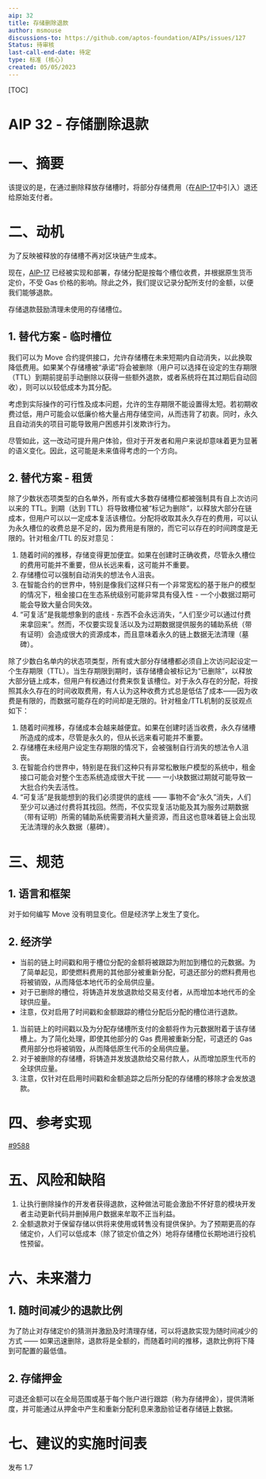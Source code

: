 ```yaml
---
aip: 32
title: 存储删除退款
author: msmouse
discussions-to: https://github.com/aptos-foundation/AIPs/issues/127
Status: 待审核
last-call-end-date: 待定
type: 标准 (核心)
created: 05/05/2023
---
```


[TOC]

# AIP 32 - 存储删除退款

# 一、摘要

该提议的是，在通过删除释放存储槽时，将部分存储费用（在[AIP-17](https://github.com/aptos-foundation/AIPs/blob/main/aips/aip-17.md)中引入）退还给原始支付者。



# 二、动机

为了反映被释放的存储槽不再对区块链产生成本。 

现在，[AIP-17](https://github.com/aptos-foundation/AIPs/blob/main/aips/aip-17.md ) 已经被实现和部署，存储分配是按每个槽位收费，并根据原生货币定价，不受 Gas 价格的影响。除此之外，我们提议记录分配所支付的金额，以便我们能够退款。 

存储退款鼓励清理未使用的存储槽位。



## 1. 替代方案 - 临时槽位

我们可以为 Move 合约提供接口，允许存储槽在未来短期内自动消失，以此换取降低费用。如果某个存储槽被“承诺”将会被删除（用户可以选择在设定的生存期限（TTL）到期前提前手动删除以获得一些额外退款，或者系统将在其过期后自动回收），则可以以较低成本为其分配。

考虑到实际操作的可行性及成本问题，允许的生存期限不能设置得太短。若初期收费过低，用户可能会以低廉价格大量占用存储空间，从而违背了初衷。同时，永久且自动消失的项目可能导致用户困惑并引发欺诈行为。

尽管如此，这一改动可提升用户体验，但对于开发者和用户来说却意味着更为显著的语义变化。因此，这可能是未来值得考虑的一个方向。



## 2. 替代方案 - 租赁

除了少数状态项类型的白名单外，所有或大多数存储槽位都被强制具有自上次访问以来的 TTL。到期（达到 TTL）将导致槽位被“标记为删除”，以释放大部分在链成本，但用户可以以一定成本复活该槽位。分配将收取其永久存在的费用，可以认为永久槽位的收费总是不足的，因为费用是有限的，而它可以存在的时间跨度是无限的。针对租金/TTL 的反对意见：

1. 随着时间的推移，存储变得更加便宜。如果在创建时正确收费，尽管永久槽位的费用可能并不重要，但从长远来看，这可能并不重要。
2. 存储槽位可以强制自动消失的想法令人沮丧。
3. 在智能合约的世界中，特别是像我们这样只有一个非常宽松的基于账户的模型的情况下，租金接口在生态系统级别可能非常具有侵入性 - 一个小数据过期可能会导致大量合同失效。
4. “可复活”是我能想象到的底线 - 东西不会永远消失，“人们至少可以通过付费来拿回来”。然而，不仅要实现复活以及为过期数据提供服务的辅助系统（带有证明）会造成很大的资源成本，而且意味着永久的链上数据无法清理（墓碑）。



除了少数白名单内的状态项类型，所有或大部分存储槽都必须自上次访问起设定一个生存期限（TTL）。当生存期限到期时，该存储槽会被标记为“已删除”，以释放大部分链上成本，但用户有权通过付费来恢复该槽位。对于永久存在的分配，将按照其永久存在的时间收取费用，有人认为这种收费方式总是低估了成本——因为收费是有限的，而数据可能存在的时间却是无限的。针对租金/TTL机制的反驳观点如下：

1. 随着时间推移，存储成本会越来越便宜。如果在创建时适当收费，永久存储槽所造成的成本，尽管是永久的，但从长远来看可能并不重要。
2. 存储槽在未经用户设定生存期限的情况下，会被强制自行消失的想法令人沮丧。
3. 在智能合约世界中，特别是在我们这种只有非常松散账户模型的系统中，租金接口可能会对整个生态系统造成很大干扰 —— 一小块数据过期就可能导致一大批合约失去活性。
4. “可复活”是我能想到的我们必须提供的底线 —— 事物不会“永久”消失，人们至少可以通过付费将其找回。然而，不仅实现复活功能及其为服务过期数据（带有证明）所需的辅助系统需要消耗大量资源，而且这也意味着链上会出现无法清理的永久数据（墓碑）。



# 三、规范

## 1. 语言和框架

对于如何编写 Move 没有明显变化。但是经济学上发生了变化。

## 2. 经济学

- 当前的链上时间戳和用于槽位分配的金额将被跟踪为附加到槽位的元数据。为了简单起见，即使燃料费用的其他部分被重新分配，可退还部分的燃料费用也将被销毁，从而降低本地代币的全局供应量。
- 对于已删除的槽位，将铸造并发放退款给交易支付者，从而增加本地代币的全球供应量。
- 注意，仅对启用了时间戳和金额跟踪的槽位分配后分配的槽位进行退款。



1. 当前链上的时间戳以及为分配存储槽所支付的金额将作为元数据附着于该存储槽上。为了简化处理，即使其他部分的 Gas 费用被重新分配，可退还的 Gas 费用部分也将被销毁，从而降低原生代币的全局供应量。
2. 对于被删除的存储槽，将铸造并发放退款给交易付款人，从而增加原生代币的全球供应量。
3. 注意，仅针对在启用时间戳和金额追踪之后所分配的存储槽的移除才会发放退款。

# 四、参考实现

[#9588](https://github.com/aptos-labs/aptos-core/pull/9588)

# 五、风险和缺陷



1. 让执行删除操作的开发者获得退款，这种做法可能会激励不怀好意的模块开发者主动更新代码并删掉用户数据来牟取不正当利益。
2. 全额退款对于保留存储以供将来使用或转售没有提供保护。为了预期更高的存储定价，人们可以低成本（除了锁定价值之外）地将存储槽位长期地进行投机性预留。



# 六、未来潜力

## 1. 随时间减少的退款比例

为了防止对存储定价的猜测并激励及时清理存储，可以将退款实现为随时间减少的方式 —— 如果迅速删除，退款将是全额的，而随着时间的推移，退款比例将下降到可配置的最低值。



## 2. 存储押金

可退还金额可以在全局范围或基于每个账户进行跟踪（称为存储押金），提供清晰度，并可能通过从押金中产生和重新分配利息来激励验证者存储链上数据。



# 七、建议的实施时间表

发布 1.7